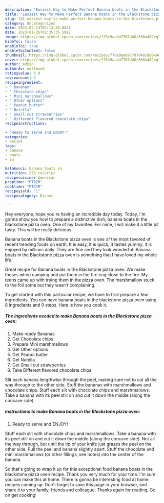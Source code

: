 ```yaml
---
description: "Easiest Way to Make Perfect Banana boats in the Blackstone pizza oven"
title: "Easiest Way to Make Perfect Banana boats in the Blackstone pizza oven"
slug: 241-easiest-way-to-make-perfect-banana-boats-in-the-blackstone-pizza-oven
category: Uncategorized
date: 2022-03-14T04:13:39.022Z
date: 2023-01-26T01:35:35.591Z
image: https://img-global.cpcdn.com/recipes/f78e9aada7707d48/680x482cq70/banana-boats-in-the-blackstone-pizza-oven-recipe-main-photo.jpg
hideToc: false
enableToc: true
enableTocContent: false
thumbnail: https://img-global.cpcdn.com/recipes/f78e9aada7707d48/680x482cq70/banana-boats-in-the-blackstone-pizza-oven-recipe-main-photo.jpg
cover: https://img-global.cpcdn.com/recipes/f78e9aada7707d48/680x482cq70/banana-boats-in-the-blackstone-pizza-oven-recipe-main-photo.jpg
author: Admin
authorAv: notfound
ratingvalue: 3.9
reviewcount: 5
recipeingredient:
- " Bananas"
- " Chocolate chips"
- " Mini marshmallows"
- " Other options"
- " Peanut butter"
- " Nutella"
- " Small cut strawberries"
- " Different flavored chocolate chips"
recipeinstructions:

- "Ready to serve and ENJOY!"
categories:
- Recipe
tags:
- banana
- boats
- in

katakunci: banana boats in 
nutrition: 275 calories
recipecuisine: American
preptime: "PT32M"
cooktime: "PT31M"
recipeyield: "1"
recipecategory: Dinner

---
```



Hey everyone, hope you're having an incredible day today. Today, I'm gonna show you how to prepare a distinctive dish, banana boats in the blackstone pizza oven. One of my favorites. For mine, I will make it a little bit tasty. This will be really delicious.

Banana boats in the Blackstone pizza oven is one of the most favored of recent trending foods on earth. It is easy, it is quick, it tastes yummy. It is enjoyed by millions daily. They are fine and they look wonderful. Banana boats in the Blackstone pizza oven is something that I have loved my whole life.

Great recipe for Banana boats in the Blackstone pizza oven. We make theses when camping and put them in the fire ring close to the fire. My teens came up with trying them in the pizza oven. The marshmallow stuck to the foil some but they wasn&#39;t complaining.


To get started with this particular recipe, we have to first prepare a few ingredients. You can have banana boats in the blackstone pizza oven using 8 ingredients and 0 steps. Here is how you cook it.

<!--inarticleads1-->

##### The ingredients needed to make Banana boats in the Blackstone pizza oven:

1. Make ready  Bananas
1. Get  Chocolate chips
1. Prepare  Mini marshmallows
1. Get  Other options
1. Get  Peanut butter
1. Get  Nutella
1. Get  Small cut strawberries
1. Take  Different flavored chocolate chips


Slit each banana lengthwise through the peel, making sure not to cut all the way through to the other side. Stuff the bananas with marshmallows and chocolate chips. Stuff each slit with chocolate chips and marshmallows. Take a banana with its peel still on and cut it down the middle (along the concave side). 

<!--inarticleads2-->

##### Instructions to make Banana boats in the Blackstone pizza oven:


1. Ready to serve and ENJOY!

Stuff each slit with chocolate chips and marshmallows. Take a banana with its peel still on and cut it down the middle (along the concave side). Not all the way through, but until the tip of your knife just grazes the peel on the other side. Pull the peel and banana slightly apart. Stuff the chocolate and mini marshmallows (or other fillings, see notes) into the center of the banana. 

So that's going to wrap it up for this exceptional food banana boats in the blackstone pizza oven recipe. Thank you very much for your time. I'm sure you can make this at home. There is gonna be interesting food at home recipes coming up. Don't forget to save this page in your browser, and share it to your family, friends and colleague. Thanks again for reading. Go on get cooking!
